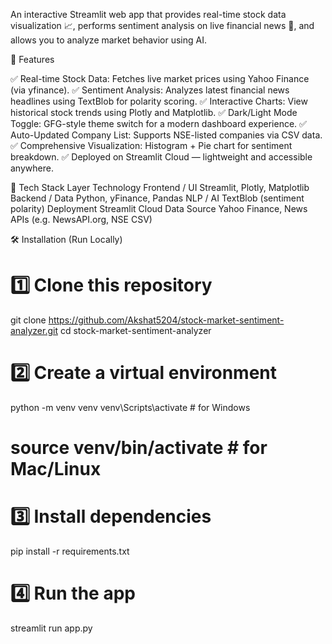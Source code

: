 An interactive Streamlit web app that provides real-time stock data visualization 📈, performs sentiment analysis on live financial news 📰, and allows you to analyze market behavior using AI.

🧠 Features

✅ Real-time Stock Data: Fetches live market prices using Yahoo Finance (via yfinance).
✅ Sentiment Analysis: Analyzes latest financial news headlines using TextBlob for polarity scoring.
✅ Interactive Charts: View historical stock trends using Plotly and Matplotlib.
✅ Dark/Light Mode Toggle: GFG-style theme switch for a modern dashboard experience.
✅ Auto-Updated Company List: Supports NSE-listed companies via CSV data.
✅ Comprehensive Visualization: Histogram + Pie chart for sentiment breakdown.
✅ Deployed on Streamlit Cloud — lightweight and accessible anywhere.

🧩 Tech Stack
Layer	Technology
Frontend / UI	Streamlit, Plotly, Matplotlib
Backend / Data	Python, yFinance, Pandas
NLP / AI	TextBlob (sentiment polarity)
Deployment	Streamlit Cloud
Data Source	Yahoo Finance, News APIs (e.g. NewsAPI.org, NSE CSV)



🛠️ Installation (Run Locally)
# 1️⃣ Clone this repository
git clone https://github.com/Akshat5204/stock-market-sentiment-analyzer.git
cd stock-market-sentiment-analyzer

# 2️⃣ Create a virtual environment
python -m venv venv
venv\Scripts\activate       # for Windows
# source venv/bin/activate  # for Mac/Linux

# 3️⃣ Install dependencies
pip install -r requirements.txt

# 4️⃣ Run the app
streamlit run app.py

